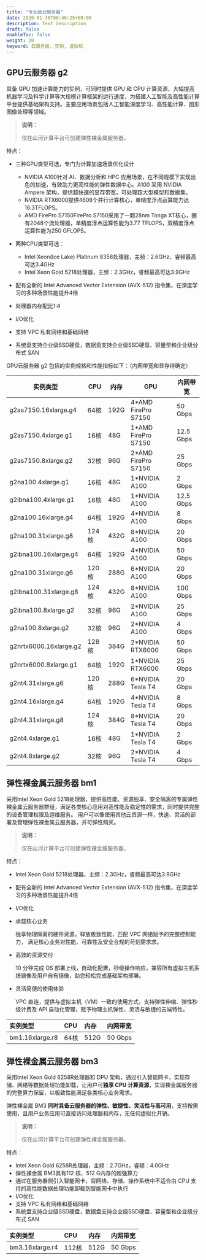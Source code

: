 ```yaml
---
title: "专业级云服务器"
date: 2020-01-30T00:40:25+09:00
description: Test description
draft: false
enableToc: false
weight: 20
keyword: 云服务器, 实例, 虚拟机
---
```


## GPU云服务器 g2

具备 GPU 加速计算能力的实例，可同时提供 GPU 和 CPU 计算资源，大幅提高机器学习及科学计算等大规模计算框架的运行速度，为搭建人工智能及高性能计算平台提供基础架构支持。主要应用场景包括人工智能深度学习、高性能计算、图形图像处理等领域。

> **说明：**
>
> 仅在山河计算平台可创建弹性裸金属服务器。

特点：

- 三种GPU类型可选，专门为计算加速场景优化设计
  - NVIDIA A100针对 AI、数据分析和 HPC 应用场景，在不同规模下实现出色的加速，有效助力更高性能的弹性数据中心。A100 采用 NVIDIA Ampere 架构，提供超快速的显存带宽，可处理超大型模型和数据集。
  - NVIDIA RTX6000提供4608个并行计算核心，单精度浮点运算能力达16.3TFLOPS。
  - AMD FirePro S7150FirePro S7150采用了一颗28nm Tonga XT核心，拥有2048个流处理器，单精度浮点运算性能为3.77 TFLOPS，双精度浮点运算性能为250 GFLOPS。

- 两种CPU类型可选：
  - Intel Xeon(Ice Lake) Platinum 8358处理器，主频：2.6GHz，睿频最高可达3.4GHz
  - Intel Xeon Gold 5218处理器，主频：2.3GHz，睿频最高可达3.9GHz

- 配有全新的 Intel Advanced Vector Extension (AVX-512) 指令集，在深度学习的多种场景性能提升4倍
- 处理器内存配比1:4
- I/O优化
- 支持 VPC 私有网络和基础网络
- 系统盘支持企业级SSD硬盘，数据盘支持企业级SSD硬盘、容量型和企业级分布式 SAN

GPU云服务器 g2 包括的实例规格和性能指标如下：（内网带宽和显存待确定）

| 实例类型               | CPU  | 内存 | GPU                 | 内网带宽  |
| ---------------------- | ---- | ---- | -------------------  | ----------|
| g2as7150.16xlarge.g4	| 64核  | 192G  | 4*AMD FirePro S7150	| 50 Gbps		|
| g2as7150.4xlarge.g1		| 16核	| 48G		| 1*AMD FirePro S7150	| 12.5 Gbps	|
| g2as7150.8xlarge.g2		| 32核	| 96G		| 2*AMD FirePro S7150	| 25 Gbps   |
| g2na100.4xlarge.g1		| 16核	| 48G 	| 1*NVIDIA A100	    	| 2 Gbps   	|
| g2ibna100.4xlarge.g1	| 16核 	| 48G		| 1*NVIDIA A100	    	| 12.5 Gbps |
| g2na100.16xlarge.g4		| 64核 	|	192G	| 4*NVIDIA A100	   		| 8 Gbps   	|
| g2na100.31xlarge.g8		| 124核 |	432G	| 8*NVIDIA A100	 			| 20 Gbps 	|
| g2ibna100.16xlarge.g4	| 64核	|	192G	| 4*NVIDIA A100	 			| 50 Gbps   |
| g2na100.31xlarge.g6		| 120核 |	288G	| 6*NVIDIA A100	 			| 20 Gbps   |
| g2ibna100.31xlarge.g8	| 124核 |	432G	| 8*NVIDIA A100	  		| 100 Gbps  |
| g2ibna100.8xlarge.g2	| 32核	| 96G		| 2*NVIDIA A100	  		| 25 Gbps   |
| g2na100.8xlarge.g2		| 32核	| 96G		| 2*NVIDIA A100	    	| 4 Gbps    |
| g2nrtx6000.16xlarge.g2| 128核	| 384G	| 2*NVIDIA RTX6000	  | 50 Gbps   |
| g2nrtx6000.8xlarge.g1	| 64核	| 192G	| 1*NVIDIA RTX6000	  | 25 Gbps   |
| g2nt4.31xlarge.g6			| 120核	| 288G	| 6*NVIDIA Tesla T4	  | 20 Gbps   |
| g2nt4.16xlarge.g4			| 64核	| 192G	| 4*NVIDIA Tesla T4		| 8 Gbps 		|
| g2nt4.31xlarge.g8			| 124核	| 384G	| 8*NVIDIA Tesla T4		| 20 Gbps   |
| g2nt4.4xlarge.g1			| 16核	| 48G		| 1*NVIDIA Tesla T4		| 2 Gbps   	|
| g2nt4.8xlarge.g2			| 32核	| 96G 	|	2*NVIDIA Tesla T4		| 4 Gbps   	|



## 弹性裸金属云服务器 bm1

采用Intel Xeon Gold 5218处理器，提供高性能、资源独享、安全隔离的专属弹性裸金属云服务器群组，满足各类核心应用对高性能及稳定性的需求，同时提供完整的设备管理权限及运维服务。 用户可以像使用其他云资源一样，快速、灵活的部署及管理弹性裸金属云服务器，并可弹性购买。

> **说明：**
>
> 仅在山河计算平台可创建弹性裸金属服务器。

特点：

- Intel Xeon Gold 5218处理器，主频：2.3GHz，睿频最高可达3.9GHz

- 配有全新的 Intel Advanced Vector Extension (AVX-512) 指令集，在深度学习的多种场景性能提升4倍

- I/O优化

- 承载核心业务

  独享物理隔离的硬件资源，释放极致性能，匹配 VPC 网络赋予的完整控制能力， 满足核心业务对性能、可靠性及安全合规的苛刻需求求。

- 高效的资源交付

  10 分钟完成 OS 部署上线，自动化配置，秒级操作响应，兼容所有虚拟主机系统镜像及用户自有镜像，助您轻松完成基础架构部署。

- 灵活简便的使用体验

  VPC 直连，提供与虚拟主机（VM）一致的使用方式，支持弹性伸缩、弹性秒级计费及 API 自动化管理，赋予物理主机弹性、灵活与敏捷的云端特性。

| 实例类型        | CPU  | 内存 | 内网带宽 |
| :-------------- | :--- | :--- | :------- |
| bm1.16xlarge.r8 | 64核 | 512G | 50 Gbps  |

## 弹性裸金属云服务器 bm3 

采用Intel Xeon Gold 6258R处理器和 DPU 架构，通过引入智能网卡，实现存储、网络等数据处理功能卸载，让用户可**独享 CPU 计算资源**，实现裸金属服务器的完整算力保留，以极致性能满足各类核心业务需求。

弹性裸金属 BM3 **同时具备云服务器的弹性、敏捷性、灵活性与高可用**，支持按需使用，且用户业务应用可直接访问处理器和内存，无任何虚拟化开销。

> **说明：**
>
> 仅在山河计算平台可创建弹性裸金属服务器。

特点：

- Intel Xeon Gold 6258R处理器，主频：2.7GHz，睿频：4.0GHz
- 弹性裸金属 BM3具有112 核、512 G内存的超强算力
- 通过在服务器侧引入智能网卡，将网络、存储、操作系统中不适合由 CPU 支持的高性能数据处理功能卸载到智能网卡中执行
- I/O优化
- 支持 VPC 私有网络和基础网络
- 系统盘支持企业级SSD硬盘，数据盘支持企业级SSD硬盘、容量型和企业级分布式 SAN

| 实例类型        | CPU   | 内存 | 内网带宽 |
| :-------------- | :---- | :--- | :------- |
| bm3.16xlarge.r4 | 112核 | 512G | 50 Gbps  |

